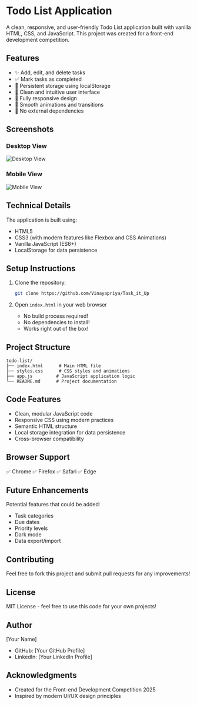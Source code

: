 # Todo List Application

A clean, responsive, and user-friendly Todo List application built with vanilla HTML, CSS, and JavaScript. This project was created for a front-end development competition.

## Features

- ✨ Add, edit, and delete tasks
- ✅ Mark tasks as completed
- 💾 Persistent storage using localStorage
- 🎨 Clean and intuitive user interface
- 📱 Fully responsive design
- 🌟 Smooth animations and transitions
- 🚫 No external dependencies



## Screenshots

### Desktop View
![Desktop View](https://your-screenshot-url.com/desktop.png)

### Mobile View
![Mobile View](https://your-screenshot-url.com/mobile.png)

## Technical Details

The application is built using:
- HTML5
- CSS3 (with modern features like Flexbox and CSS Animations)
- Vanilla JavaScript (ES6+)
- LocalStorage for data persistence

## Setup Instructions

1. Clone the repository:
   ```bash
   git clone https://github.com/Vinayapriya/Task_it_Up
   ```

2. Open `index.html` in your web browser
   - No build process required!
   - No dependencies to install!
   - Works right out of the box!

## Project Structure

```
todo-list/
├── index.html      # Main HTML file
├── styles.css      # CSS styles and animations
├── app.js         # JavaScript application logic
└── README.md      # Project documentation
```

## Code Features

- Clean, modular JavaScript code
- Responsive CSS using modern practices
- Semantic HTML structure
- Local storage integration for data persistence
- Cross-browser compatibility

## Browser Support

✅ Chrome
✅ Firefox
✅ Safari
✅ Edge

## Future Enhancements

Potential features that could be added:
- Task categories
- Due dates
- Priority levels
- Dark mode
- Data export/import

## Contributing

Feel free to fork this project and submit pull requests for any improvements!

## License

MIT License - feel free to use this code for your own projects!

## Author

[Your Name]
- GitHub: [Your GitHub Profile]
- LinkedIn: [Your LinkedIn Profile]

## Acknowledgments

- Created for the Front-end Development Competition 2025
- Inspired by modern UI/UX design principles
